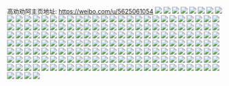 高劝劝阿主页地址: https://weibo.com/u/5625061054 
![](https://wx4.sinaimg.cn/mw2000/0068Gblcly1h9cw535l26j31401o0qhp.jpg) 
![](https://wx4.sinaimg.cn/mw2000/0068Gblcly1h9cw53hfjkj317q1mce0f.jpg) 
![](https://wx4.sinaimg.cn/mw2000/0068Gblcly1h9cw58p0xdj31hc0u0tlx.jpg) 
![](https://wx4.sinaimg.cn/mw2000/0068Gblcly1h9cw53x12ij31uc188awb.jpg) 
![](https://wx4.sinaimg.cn/mw2000/0068Gblcly1h9cw58xl0sj31401z47c3.jpg) 
![](https://wx4.sinaimg.cn/mw2000/0068Gblcly1h9cw57n2b9j31401o0n8e.jpg) 
![](https://wx4.sinaimg.cn/mw2000/0068Gblcly1h91a380cb7j30u01407e9.jpg) 
![](https://wx4.sinaimg.cn/mw2000/0068Gblcly1h91a3638u0j30u014012d.jpg) 
![](https://wx4.sinaimg.cn/mw2000/0068Gblcly1h91a3783cvj30u018zq9r.jpg) 
![](https://wx4.sinaimg.cn/mw2000/0068Gblcly1h91a36p2v9j30u0140n63.jpg) 
![](https://wx4.sinaimg.cn/mw2000/0068Gblcly1h91a36d67pj30u0141gv7.jpg) 
![](https://wx4.sinaimg.cn/mw2000/0068Gblcly1h91a36ycvjj30u0140n6e.jpg) 
![](https://wx4.sinaimg.cn/mw2000/0068Gblcly1h91a38tkw5j30u018zdlx.jpg) 
![](https://wx4.sinaimg.cn/mw2000/0068Gblcly1h91a37gu8yj30u0140qb2.jpg) 
![](https://wx4.sinaimg.cn/mw2000/0068Gblcly1h91a37shesj30u0140ak7.jpg) 
![](https://wx4.sinaimg.cn/mw2000/0068Gblcly1h8t9pqv75cj30s011279a.jpg) 
![](https://wx4.sinaimg.cn/mw2000/0068Gblcly1h8jval4ltdj31401hcqa5.jpg) 
![](https://wx4.sinaimg.cn/mw2000/0068Gblcly1h8jvy8xpnsj32ds1sckjl.jpg) 
![](https://wx4.sinaimg.cn/mw2000/0068Gblcly1h8jvy3akhyj32bk2bke81.jpg) 
![](https://wx4.sinaimg.cn/mw2000/0068Gblcly1h8jvy9gq1lj317c0witmm.jpg) 
![](https://wx4.sinaimg.cn/mw2000/0068Gblcly1h8jvxufb0hj31402eo7fd.jpg) 
![](https://wx4.sinaimg.cn/mw2000/0068Gblcly1h8jvxsd435j31402eo7lf.jpg) 
![](https://wx4.sinaimg.cn/mw2000/0068Gblcly1h8jvy75khuj32ds1scx6h.jpg) 
![](https://wx4.sinaimg.cn/mw2000/0068Gblcly1h8jvy6dqitj32ds1schdt.jpg) 
![](https://wx4.sinaimg.cn/mw2000/0068Gblcly1h8eyp20dtbj30wi0k8di5.jpg) 
![](https://wx4.sinaimg.cn/mw2000/0068Gblcly1h8cwf2u0ttj3140140ait.jpg) 
![](https://wx4.sinaimg.cn/mw2000/0068Gblcly1h8bg7vwv10j31sc1sckjl.jpg) 
![](https://wx4.sinaimg.cn/mw2000/0068Gblcly1h8bg7xl2uyj31sc1sckjl.jpg) 
![](https://wx4.sinaimg.cn/mw2000/0068Gblcly1h8bg7u2sg4j31sc1schdt.jpg) 
![](https://wx4.sinaimg.cn/mw2000/0068Gblcly1h81iu1zb2kj32c02c0kjl.jpg) 
![](https://wx4.sinaimg.cn/mw2000/0068Gblcly1h80z9axz7dj30kw0wpgoi.jpg) 
![](https://wx4.sinaimg.cn/mw2000/0068Gblcly1h7yvqe3h4qj32c0340hdw.jpg) 
![](https://wx4.sinaimg.cn/mw2000/0068Gblcly1h7yvpv25izj31sc2dsb2b.jpg) 
![](https://wx4.sinaimg.cn/mw2000/0068Gblcly1h7yvq9kf1tj32c0340kjo.jpg) 
![](https://wx4.sinaimg.cn/mw2000/0068Gblcly1h7yvpvz7psj32c0340u0x.jpg) 
![](https://wx4.sinaimg.cn/mw2000/0068Gblcly1h7yvptobpej32c03401l0.jpg) 
![](https://wx4.sinaimg.cn/mw2000/0068Gblcly1h7yvpzo6tcj32c0340npg.jpg) 
![](https://wx4.sinaimg.cn/mw2000/0068Gblcly1h7yvqbf4j6j32c0340kjo.jpg) 
![](https://wx4.sinaimg.cn/mw2000/0068Gblcly1h7nn5qtds1j32c0340hdt.jpg) 
![](https://wx4.sinaimg.cn/mw2000/0068Gblcly1h7nn5pramvj30wi0uawi5.jpg) 
![](https://wx4.sinaimg.cn/mw2000/0068Gblcly1h7nn5ibh60j32c02c0hdv.jpg) 
![](https://wx4.sinaimg.cn/mw2000/0068Gblcly1h7nn5k007wj32c02c0x6q.jpg) 
![](https://wx4.sinaimg.cn/mw2000/0068Gblcly1h769mkp4avj31sc2dsts6.jpg) 
![](https://wx4.sinaimg.cn/mw2000/0068Gblcly1h769mchwrpj32aq32b4qp.jpg) 
![](https://wx4.sinaimg.cn/mw2000/0068Gblcly1h769mr4clhj31sc2dshdu.jpg) 
![](https://wx4.sinaimg.cn/mw2000/0068Gblcly1h769mzjmgyj32c0340x2o.jpg) 
![](https://wx4.sinaimg.cn/mw2000/0068Gblcly1h769n5cmxoj32ds1sc4qq.jpg) 
![](https://wx4.sinaimg.cn/mw2000/0068Gblcly1h769n3dmodj32c0340e2u.jpg) 
![](https://wx4.sinaimg.cn/mw2000/0068Gblcly1h769mak537j32c0340qr3.jpg) 
![](https://wx4.sinaimg.cn/mw2000/0068Gblcly1h769mfe5s5j315o2p8hdu.jpg) 
![](https://wx4.sinaimg.cn/mw2000/0068Gblcly1h769mi4zq4j32c0340dsa.jpg) 
![](https://wx4.sinaimg.cn/mw2000/0068Gblcly1h769mwxkk9j32c03404qp.jpg) 
![](https://wx4.sinaimg.cn/mw2000/0068Gblcly1h6wu8lbi21j324836c43l.jpg) 
![](https://wx4.sinaimg.cn/mw2000/0068Gblcly1h6wu8idx19j31rm33rqv8.jpg) 
![](https://wx4.sinaimg.cn/mw2000/0068Gblcly1h6wu8nfc8pj323u35sdql.jpg) 
![](https://wx4.sinaimg.cn/mw2000/0068Gblcly1h6wu9jxzwoj324836cte2.jpg) 
![](https://wx4.sinaimg.cn/mw2000/0068Gblcly1h6ucush5r4j31sc2ds7wk.jpg) 
![](https://wx4.sinaimg.cn/mw2000/0068Gblcly1h6ucu8r89fj32c0340npd.jpg) 
![](https://wx4.sinaimg.cn/mw2000/0068Gblcly1h6ucucst8jj31xc2y27wj.jpg) 
![](https://wx4.sinaimg.cn/mw2000/0068Gblcly1h6ucuflp8gj32c0340hdt.jpg) 
![](https://wx4.sinaimg.cn/mw2000/0068Gblcly1h6ucuon66aj31sc20vx68.jpg) 
![](https://wx4.sinaimg.cn/mw2000/0068Gblcly1h6ucuj53odj32c0340kjm.jpg) 
![](https://wx4.sinaimg.cn/mw2000/0068Gblcly1h6uculltwgj31sc2dsnpd.jpg) 
![](https://wx4.sinaimg.cn/mw2000/0068Gblcly1h6ucuqb4zij31sc2dsb29.jpg) 
![](https://wx4.sinaimg.cn/mw2000/0068Gblcgy1h6nt2gholoj32c0340hdv.jpg) 
![](https://wx4.sinaimg.cn/mw2000/0068Gblcgy1h6nt2dsg7wj32c0340x6u.jpg) 
![](https://wx4.sinaimg.cn/mw2000/0068Gblcgy1h6nt24o2p7j32c0340tsn.jpg) 
![](https://wx4.sinaimg.cn/mw2000/0068Gblcgy1h6nt2iklswj32c02yq7wj.jpg) 
![](https://wx4.sinaimg.cn/mw2000/0068Gblcgy1h6nt2l0cxqj32aj2r7hdt.jpg) 
![](https://wx4.sinaimg.cn/mw2000/0068Gblcgy1h6nt27uoqjj32c02c01l1.jpg) 
![](https://wx4.sinaimg.cn/mw2000/0068Gblcgy1h6nt2auyq1j32c0340b2c.jpg) 
![](https://wx4.sinaimg.cn/mw2000/0068Gblcgy1h6nt206iobj33402c07wj.jpg) 
![](https://wx4.sinaimg.cn/mw2000/0068Gblcgy1h6nt21wa7fj316n1kwb29.jpg) 
![](https://wx4.sinaimg.cn/mw2000/0068Gblcgy1h6c2ar5r6qj32ar2bv7wh.jpg) 
![](https://wx4.sinaimg.cn/mw2000/0068Gblcgy1h6c2b6sgwyj32c0340kjp.jpg) 
![](https://wx4.sinaimg.cn/mw2000/0068Gblcgy1h6c29qy8x3j32c03401ky.jpg) 
![](https://wx4.sinaimg.cn/mw2000/0068Gblcgy1h6c2anvqiuj32c0340qgj.jpg) 
![](https://wx4.sinaimg.cn/mw2000/0068Gblcgy1h6c2am06f7j315u1jsh0h.jpg) 
![](https://wx4.sinaimg.cn/mw2000/0068Gblcgy1h6c2adsgfpj317r1mcdym.jpg) 
![](https://wx4.sinaimg.cn/mw2000/0068Gblcgy1h6c2kgd950j32c03407nd.jpg) 
![](https://wx4.sinaimg.cn/mw2000/0068Gblcly1h5yg6wqvhmj31sc2dsaks.jpg) 
![](https://wx4.sinaimg.cn/mw2000/0068Gblcly1h5yg70mgtkj31sc2dsayr.jpg) 
![](https://wx4.sinaimg.cn/mw2000/0068Gblcly1h5tesc8yy0j32c0340e82.jpg) 
![](https://wx4.sinaimg.cn/mw2000/0068Gblcly1h5mvtshnstj314x14x1kx.jpg) 
![](https://wx4.sinaimg.cn/mw2000/0068Gblcly1h5mvtvbhwxj316o16ob29.jpg) 
![](https://wx4.sinaimg.cn/mw2000/0068Gblcly1h5kfg4uiruj324h2nr1kz.jpg) 
![](https://wx4.sinaimg.cn/mw2000/0068Gblcly1h5kfg6k32mj31kw16o1g4.jpg) 
![](https://wx4.sinaimg.cn/mw2000/0068Gblcly1h5kfg9tjkej31ou2944qq.jpg) 
![](https://wx4.sinaimg.cn/mw2000/0068Gblcly1h5h1z5drjgj32c0340npg.jpg) 
![](https://wx4.sinaimg.cn/mw2000/0068Gblcly1h5h1ylczeuj315h1kw4qp.jpg) 
![](https://wx4.sinaimg.cn/mw2000/0068Gblcly1h5h1yxtxahj32802yo7wj.jpg) 
![](https://wx4.sinaimg.cn/mw2000/0068Gblcly1h5h1yrtc5uj32cm2c0b2b.jpg) 
![](https://wx4.sinaimg.cn/mw2000/0068Gblcly1h5dkn4ht59j324q2n6e82.jpg) 
![](https://wx4.sinaimg.cn/mw2000/0068Gblcly1h5dkn2uyi1j32c03401kz.jpg) 
![](https://wx4.sinaimg.cn/mw2000/0068Gblcly1h5dkn6hwysj32c0340kjp.jpg) 
![](https://wx4.sinaimg.cn/mw2000/0068Gblcly1h5dkn8nb00j32c0340x6s.jpg) 
![](https://wx4.sinaimg.cn/mw2000/0068Gblcly1h56loqy4m2j32c02c01ky.jpg) 
![](https://wx4.sinaimg.cn/mw2000/0068Gblcly1h56loot4hzj30kw2ii4qp.jpg) 
![](https://wx4.sinaimg.cn/mw2000/0068Gblcly1h56lpeo35vj32c0340u0y.jpg) 
![](https://wx4.sinaimg.cn/mw2000/0068Gblcly1h56losmjgvj32bc334kjm.jpg) 
![](https://wx4.sinaimg.cn/mw2000/0068Gblcly1h56lovm5duj31402eon4i.jpg) 
![](https://wx4.sinaimg.cn/mw2000/0068Gblcly1h56lov4gtvj32c02c0qv5.jpg) 
![](https://wx4.sinaimg.cn/mw2000/0068Gblcly1h56mbklwhjj31401o0dut.jpg) 
![](https://wx4.sinaimg.cn/mw2000/0068Gblcly1h56lowoyawj32c02c07wi.jpg) 
![](https://wx4.sinaimg.cn/mw2000/0068Gblcly1h55ihfdj5qj32c02c0qv6.jpg) 
![](https://wx4.sinaimg.cn/mw2000/0068Gblcly1h54fl0vzeoj322o33zu0y.jpg) 
![](https://wx4.sinaimg.cn/mw2000/0068Gblcly1h54fl1jcvgj311x1kwe0q.jpg) 
![](https://wx4.sinaimg.cn/mw2000/0068Gblcly1h54fl24329j311x1kwdxw.jpg) 
![](https://wx4.sinaimg.cn/mw2000/0068Gblcly1h54fl2leryj311x1kwh62.jpg) 
![](https://wx4.sinaimg.cn/mw2000/0068Gblcly1h54fkvt0cuj322o340u0y.jpg) 
![](https://wx4.sinaimg.cn/mw2000/0068Gblcly1h44icmo1k2j31kw1kwhdt.jpg) 
![](https://wx4.sinaimg.cn/mw2000/0068Gblcly1h44ico06prj31sc1sc4qq.jpg) 
![](https://wx4.sinaimg.cn/mw2000/0068Gblcly1h44icopau0j31kw1kwe81.jpg) 
![](https://wx4.sinaimg.cn/mw2000/0068Gblcly1h3gbvv936nj30kw1d3alr.jpg) 
![](https://wx4.sinaimg.cn/mw2000/0068Gblcly1h3gbyhkalqj32c02c07wi.jpg) 
![](https://wx4.sinaimg.cn/mw2000/0068Gblcly1h3gbyc13w8j32c02c0x6p.jpg) 
![](https://wx4.sinaimg.cn/mw2000/0068Gblcly1h3gbyjldj3j32c02c0b2a.jpg) 
![](https://wx4.sinaimg.cn/mw2000/0068Gblcly1h3gbvu49vwj316o1kwk94.jpg) 
![](https://wx4.sinaimg.cn/mw2000/0068Gblcly1h3gbym0pvfj31r02c01kz.jpg) 
![](https://wx4.sinaimg.cn/mw2000/0068Gblcly1h2l1p7vpghj3280340qv5.jpg) 
![](https://wx4.sinaimg.cn/mw2000/0068Gblcly1h2l1p9ejk7j31zh2s2kjl.jpg) 
![](https://wx4.sinaimg.cn/mw2000/0068Gblcly1h2l1p6499fj31z72rokjl.jpg) 
![](https://wx4.sinaimg.cn/mw2000/0068Gblcly1h2jc72vj80j30s30afjsc.jpg) 
![](https://wx4.sinaimg.cn/mw2000/0068Gblcly1h2jc736utjj30rw0blmxl.jpg) 
![](https://wx4.sinaimg.cn/mw2000/0068Gblcly1h2jc73crjzj30s006k0sw.jpg) 
![](https://wx4.sinaimg.cn/mw2000/0068Gblcly1h2jc73mn7sj30rw0afwf2.jpg) 
![](https://wx4.sinaimg.cn/mw2000/0068Gblcly1h2jc746cvlj30rw0on0uw.jpg) 
![](https://wx4.sinaimg.cn/mw2000/0068Gblcly1h2hh6x40vbj31sc2dsx6p.jpg) 
![](https://wx4.sinaimg.cn/mw2000/0068Gblcly1h2hh6ygqrjj316o1kwtvx.jpg) 
![](https://wx4.sinaimg.cn/mw2000/0068Gblcly1h2hh70gwelj31121fwwy6.jpg) 
![](https://wx4.sinaimg.cn/mw2000/0068Gblcly1h2hh6s22njj316o1kwqp1.jpg) 
![](https://wx4.sinaimg.cn/mw2000/0068Gblcly1h2gxp7l5rxj30wi1ycn28.jpg) 
![](https://wx4.sinaimg.cn/mw2000/0068Gblcly1h2gxp6zazcj30wi1ycgyh.jpg) 
![](https://wx4.sinaimg.cn/mw2000/0068Gblcly1h2blrrbua4j30kw1qotw4.jpg) 
![](https://wx4.sinaimg.cn/mw2000/0068Gblcly1h2blrryjktj30kw1qox02.jpg) 
![](https://wx4.sinaimg.cn/mw2000/0068Gblcly1h2bls889b2j32yo2yokjo.jpg) 
![](https://wx4.sinaimg.cn/mw2000/0068Gblcly1h2blrszvfcj30kw1xm1hm.jpg) 
![](https://wx4.sinaimg.cn/mw2000/0068Gblcly1h2blrttcpzj30kw1qox1z.jpg) 
![](https://wx4.sinaimg.cn/mw2000/0068Gblcly1h2blruftpmj30kw1qo7qe.jpg) 
![](https://wx4.sinaimg.cn/mw2000/0068Gblcly1h2blrwj9ixj32bc3341kz.jpg) 
![](https://wx4.sinaimg.cn/mw2000/0068Gblcly1h2blrztgdzj32bc334u10.jpg) 
![](https://wx4.sinaimg.cn/mw2000/0068Gblcly1h2blsfzc72j30kw15s7ea.jpg) 
![](https://wx4.sinaimg.cn/mw2000/0068Gblcly1h1635uxamuj30us151k3f.jpg) 
![](https://wx4.sinaimg.cn/mw2000/0068Gblcly1h0uizm2cajj31sc1qke82.jpg) 
![](https://wx4.sinaimg.cn/mw2000/0068Gblcly1h0uizndeigj316o1kw1kx.jpg) 
![](https://wx4.sinaimg.cn/mw2000/0068Gblcly1h0uizq1sx4j32c02c01kz.jpg) 
![](https://wx4.sinaimg.cn/mw2000/0068Gblcly1h0uizruuxqj31sc2dskjm.jpg) 
![](https://wx4.sinaimg.cn/mw2000/0068Gblcly1gzy5ezqlk6j316o1kw18v.jpg) 
![](https://wx4.sinaimg.cn/mw2000/0068Gblcly1gzy5f0jsbqj316o1kw7kp.jpg) 
![](https://wx4.sinaimg.cn/mw2000/0068Gblcly1gzy5f1d4amj316o1kwwz8.jpg) 
![](https://wx4.sinaimg.cn/mw2000/0068Gblcly1gzy5f2ina6j32c0340u0x.jpg) 
![](https://wx4.sinaimg.cn/mw2000/0068Gblcly1gzy5f3ipa9j316o1kwhas.jpg) 
![](https://wx4.sinaimg.cn/mw2000/0068Gblcly1gzr8fmrucwj316o1kwe81.jpg) 
![](https://wx4.sinaimg.cn/mw2000/0068Gblcly1gzr8fdyp3sj316o1kwe81.jpg) 
![](https://wx4.sinaimg.cn/mw2000/0068Gblcly1gzr8ffu9phj314o1kwwy8.jpg) 
![](https://wx4.sinaimg.cn/mw2000/0068Gblcly1gzr8exz1q6j30td17w1b5.jpg) 
![](https://wx4.sinaimg.cn/mw2000/0068Gblcly1gzr8fhlozlj316o1kwb29.jpg) 
![](https://wx4.sinaimg.cn/mw2000/0068Gblcly1gzr8flmkdqj316o1kwhdt.jpg) 
![](https://wx4.sinaimg.cn/mw2000/0068Gblcly1gzr8f0b8m0j316o1kwkjl.jpg) 
![](https://wx4.sinaimg.cn/mw2000/0068Gblcly1gzr8fj4sjrj30w01kwnj1.jpg) 
![](https://wx4.sinaimg.cn/mw2000/0068Gblcly1gzr8foe125j32c0340u0x.jpg) 
![](https://wx4.sinaimg.cn/mw2000/0068Gblcly1gzr8fprmvdj32c03407wh.jpg) 
![](https://wx4.sinaimg.cn/mw2000/0068Gblcly1gzr8fs1rvyj32c02c0kjo.jpg) 
![](https://wx4.sinaimg.cn/mw2000/0068Gblcly1gzr8fubyqdj32c0340hdv.jpg) 
![](https://wx4.sinaimg.cn/mw2000/0068Gblcly1gzr8fvgg75j316o1kwe81.jpg) 
![](https://wx4.sinaimg.cn/mw2000/0068Gblcly1gzr8fwbwgtj316o1kwx6p.jpg) 
![](https://wx4.sinaimg.cn/mw2000/0068Gblcly1gzr8fxyb6rj32c03407wj.jpg) 
![](https://wx4.sinaimg.cn/mw2000/0068Gblcly1gzr8fzmybrj33402c0b2c.jpg) 
![](https://wx4.sinaimg.cn/mw2000/0068Gblcly1gzfhlvo1zpj316o16o7mt.jpg) 
![](https://wx4.sinaimg.cn/mw2000/0068Gblcly1gzfhlxfztpj316o1kwqv5.jpg) 
![](https://wx4.sinaimg.cn/mw2000/0068Gblcly1gzfhlyw3ldj316o1kwqv5.jpg) 
![](https://wx4.sinaimg.cn/mw2000/0068Gblcly1gzfhm1mra1j32c0340npf.jpg) 
![](https://wx4.sinaimg.cn/mw2000/0068Gblcly1gyzk2gxlj6j316o1kwhdt.jpg) 
![](https://wx4.sinaimg.cn/mw2000/0068Gblcly1gyzk2ogiv2j32ds1sc1kz.jpg) 
![](https://wx4.sinaimg.cn/mw2000/0068Gblcly1gyzk2iwbj1j316o1kw7wh.jpg) 
![](https://wx4.sinaimg.cn/mw2000/0068Gblcly1gyzk2kj6mgj316o1kw7wh.jpg) 
![](https://wx4.sinaimg.cn/mw2000/0068Gblcly1gyx5b4eqrej31sc1scqv5.jpg) 
![](https://wx4.sinaimg.cn/mw2000/0068Gblcly1gyx5b83nt0j31sc2dshdu.jpg) 
![](https://wx4.sinaimg.cn/mw2000/0068Gblcly1gyx5b5puhuj31kw1kw7wh.jpg) 
![](https://wx4.sinaimg.cn/mw2000/0068Gblcly1gyx5b2c02wj316o1kwe81.jpg) 
![](https://wx4.sinaimg.cn/mw2000/0068Gblcly1gyx5bbuo5xj31kw1kwkjl.jpg) 
![](https://wx4.sinaimg.cn/mw2000/0068Gblcly1gxp5r28zjvj311x1kwh8o.jpg) 
![](https://wx4.sinaimg.cn/mw2000/0068Gblcly1gxp5ra2oucj33344monph.jpg) 
![](https://wx4.sinaimg.cn/mw2000/0068Gblcly1gxp5rcgcnaj311x1kwqss.jpg) 
![](https://wx4.sinaimg.cn/mw2000/0068Gblcly1gwtss2w7k6j33402c0kjn.jpg) 
![](https://wx4.sinaimg.cn/mw2000/0068Gblcly1gwtsoa07ubj32c0340x6s.jpg) 
![](https://wx4.sinaimg.cn/mw2000/0068Gblcly1gwtsoey78ej32c03401ky.jpg) 
